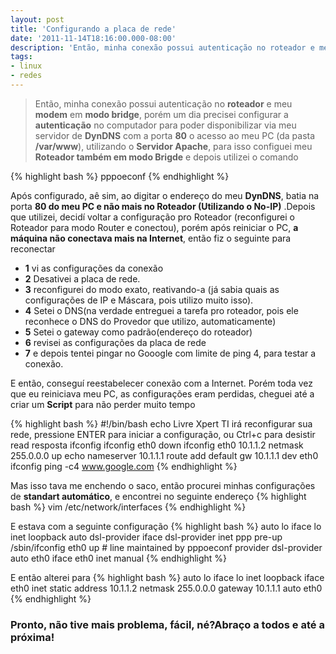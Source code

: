 ```yaml
---
layout: post
title: 'Configurando a placa de rede'
date: '2011-11-14T18:16:00.000-08:00'
description: 'Então, minha conexão possui autenticação no roteador e meu modem em modo bridge, porém um dia precisei configurar a autenticação no computador para poder disponibilizar via meu servidor de DynDNS'
tags:
- linux
- redes
---
```


> Então, minha conexão possui autenticação no __roteador__ e meu __modem__ em __modo bridge__, porém um dia precisei configurar a __autenticação__ no computador para poder disponibilizar via meu servidor de __DynDNS__ com a porta __80__ o acesso ao meu PC (da pasta __/var/www__), utilizando o __Servidor Apache__, para isso configuei meu __Roteador também em modo Brigde__ e depois utilizei o comando

{% highlight bash %}
pppoeconf
{% endhighlight %}

Após configurado, aê sim, ao digitar o endereço do meu __DynDNS__, batia na porta __80 do meu PC e não mais no Roteador (Utilizando o No-IP)__ .Depois que utilizei, decidí voltar a configuração pro Roteador (reconfigurei o Roteador para modo Router e conectou), porém após reiniciar o PC, __a máquina não conectava mais na Internet__, então fiz o seguinte para reconectar

- __1__ vi as configurações da conexão
- __2__ Desativei a placa de rede.
- __3__ reconfigurei do modo exato, reativando-a (já sabia quais as configurações de IP e Máscara, pois utilizo muito isso).
- __4__ Setei o DNS(na verdade entreguei a tarefa pro roteador, pois ele reconhece o DNS do Provedor que utilizo, automaticamente)
- __5__ Setei o gateway como padrão(endereço do roteador)
- __6__ revisei as configurações da placa de rede
- __7__ e depois tentei pingar no Gooogle com limite de ping 4, para testar a conexão.

E então, conseguí reestabelecer conexão com a Internet. Porém toda vez que eu reiniciava meu PC, as configurações eram perdidas, cheguei até a criar um __Script__ para não perder muito tempo

{% highlight bash %}
#!/bin/bash
echo Livre Xpert TI irá reconfigurar sua rede, pressione ENTER para iniciar a configuração, ou Ctrl+c para desistir
read resposta
ifconfig
ifconfig eth0 down
ifconfig eth0 10.1.1.2 netmask 255.0.0.0 up
echo nameserver 10.1.1.1
route add default gw 10.1.1.1 dev eth0
ifconfig
ping -c4 www.google.com
{% endhighlight %}

Mas isso tava me enchendo o saco, então procurei minhas configurações de __standart automático__, e encontrei no seguinte endereço
{% highlight bash %}
vim /etc/network/interfaces
{% endhighlight %}

E estava com a seguinte configuração
{% highlight bash %}
auto lo
iface lo inet loopback
auto dsl-provider
iface dsl-provider inet ppp
pre-up /sbin/ifconfig eth0 up # line maintained by pppoeconf
provider dsl-provider
auto eth0
iface eth0 inet manual
{% endhighlight %}

E então alterei para
{% highlight bash %}
auto lo
iface lo inet loopback
iface eth0 inet static
address 10.1.1.2
netmask 255.0.0.0
gateway 10.1.1.1
auto eth0
{% endhighlight %}

### Pronto, não tive mais problema, fácil, né?Abraço a todos e até a próxima!

<script async src="https://pagead2.googlesyndication.com/pagead/js/adsbygoogle.js"></script>

<!-- Informat -->
<ins class="adsbygoogle"
 style="display:block"
 data-ad-client="ca-pub-2838251107855362"
 data-ad-slot="2327980059"
 data-ad-format="auto"
 data-full-width-responsive="true"></ins>

<script>
(adsbygoogle = window.adsbygoogle || []).push({});
</script>



